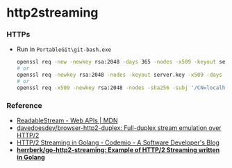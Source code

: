 http2streaming
==============
### HTTPs
- Run in `PortableGit\git-bash.exe`
  ```bash
  openssl req -new -newkey rsa:2048 -days 365 -nodes -x509 -keyout server.key -out server.crt
  # or
  openssl req -newkey rsa:2048 -nodes -keyout server.key -x509 -days 365 -out server.crt
  # or
  openssl req -x509 -newkey rsa:2048 -nodes -sha256 -subj '/CN=localhost' -keyout localhost-privkey.pem -out localhost-cert.pem
  ```

### Reference
- [ReadableStream - Web APIs | MDN](https://developer.mozilla.org/en-US/docs/Web/API/ReadableStream)
- [davedoesdev/browser-http2-duplex: Full-duplex stream emulation over HTTP/2](https://github.com/davedoesdev/browser-http2-duplex)
- [HTTP/2 Streaming in Golang - Codemio - A Software Developer's Blog](https://www.codemio.com/2018/03/http2-streaming-golang.html)
- [**herrberk/go-http2-streaming: Example of HTTP/2 Streaming written in Golang**](https://github.com/herrberk/go-http2-streaming)
